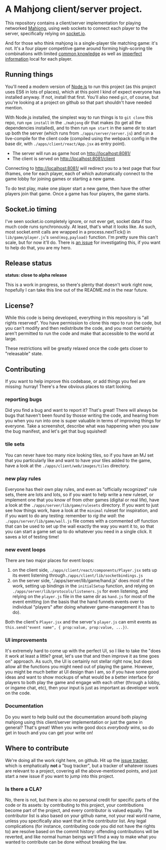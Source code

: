 # A Mahjong client/server project.

This repository contains a client/server implementation for playing networked [Mahjong](https://en.wikipedia.org/wiki/Mahjong), using web sockets to connect each player to the server, specifically relying on [socket.io](http://socket.io).

And for those who think mahjong is a single-player tile matching game: it's not. It's a four player competitive game around forming high-scoring tile combinations with limited [common knowledge](https://en.wikipedia.org/wiki/Common_knowledge_%28logic%29) as well as [imperfect information](https://en.wikipedia.org/wiki/Perfect_information) local for each player.

## Running things

You'll need a modern version of [Node.js](https://nodejs.org) to run this project (as this project uses ES6 in lots of places), which at this point I kind of expect everyone has installed anyway. If not, install that first. You'll also need `git`, of course, but you're looking at a project on github so that part shouldn't have needed mention.

With Node.js installed, the simplest way to run things is to `git clone` this repo, run `npm install` in the `./mahjong` dir that makes (to get all the dependencies installed), and to then run `npm start` in the same dir to start up both the server (which runs from `./apps/server/server.js`) and run a live-compile for the client code (compiled using the webpack config in the base dir, with `./apps/client/react/App.jsx` as entry point).

- The server will run as game host on [http://localhost:8081/](http://localhost:8081)
- The client is served on [http://localhost:8081/client](http://localhost:8081/client)

Connecting to [http://localhost:8081/](http://localhost:8081) will redirect you to a test page that four iframes, one for each player, each of which automatically connect to the game lobby for joining games or starting a new game.

To do test play, make one player start a new game, then have the other players join that game. Once a game has four players, the game starts.

## Socket.io timing

I've seen socket.io completely ignore, or not ever get, socket data if too much code runs synchronously. At least, that's what it looks like. As such, most socket.emit calls are wrapped in a process.nextTick() in `lib/game/player.js`'s `send(msg,payload)` function. I'm pretty sure this can't scale, but for now it'll do. There is [an issue](https://github.com/Pomax/mahjong/issues/10) for investigating this, if you want to help do that, you are my hero.

## Release status

**status: close to alpha release**

This is a work in progress, so there's plenty that doesn't work right now, hopefully I can take this line out of the README.md in the near future.

## License?

While this code is being developed, everything in this repository is "all rights reserved". You have permission to clone this repo to run the code, but you can't modify and then redistribute the code, and you most certainly aren't permitted to run the code and make that accessible to the world at large. 

These restrictions will be greatly relaxed once the code gets closer to "releasable" state.

## Contributing

If you want to help improve this codebase, or add things you feel are missing: hurray! There's a few obvious places to start looking.

### reporting bugs

Did you find a bug and want to report it? That's great! There will always be bugs that haven't been found by thosse writing the code, and hearing from you when you run into one is super valuable in terms of improving things for everyone. Take a screenshot, describe what was happening when you saw the bug manifest, and let's get that bug squished!

### tile sets

You can never have too many nice looking tiles, so if you have an MJ set that you particularly like and want to have your tiles added to the game, have a look at the `./apps/client/web/images/tiles` directory.

### new play rules

Everyone has their own play rules, and even as "officially recognized" rule sets, there are lots and lots, so if you want to help write a new ruleset, or implement one that you know of from other games (digital or real life), have a look at the `./apps/server/lib/game/rulesets` directory. If you want to just see how things work, have a look at the `minimal` ruleset for inspiration, and if you want to do any testing: remember to *rig the wall*: the `./apps/server/lib/game/wall.js` file comes with a commented off function that can be used to set up the wall exactly the way you want it to, so that you can start a game set up to do whatever you need in a single click. It saves a lot of testing time!

### new event loops

There are two major places for event loops:

1. on the client side, `./apps/client/react/components/Player.jsx` sets up its event listening through`./apps/client/lib/socketbindings.js`
2. on the server side, './apps/server/lib/game/hand.js' does most of the work, setting up bindings in the `initialSetup` function, and relying on `./apps/server/lib/protocols/listeners.js` for even listening, and relying on the `player.js` file in the same dir as `hand.js` for most of the event emitting (on the basis that the hand funnels events over to individual "players" after doing whatever game-management it has to do).

Both the client's `Player.jsx` and the server's `player.js` can emit events as `this.send("event name", { prop:value, prop:value, ...})`.

### UI improvements

It's extremely hard to come up with the perfect UI, so I like to take the "does it work at least a little? great, let's use that and then improve it as time goes on" approach. As such, the UI is certainly not stellar right now, but does allow all the functions you might need out of playing the game. However, you might be *much* better at UI design than I am, so if you have some good ideas and want to show mockups of what would be a better interface for players to both play the game and engage with each other (through a lobby, or ingame chat, etc), then your input is just as important as developer work on the code.

### Documentation

Do you want to help build out the documentation around both playing mahjong using this client/server implementation or just the game in general? That's great! When you write good docs *everybody wins*, so do get in touch and you can get your write on!

## Where to contribute

We're doing all the work right here, on github. Hit up the [issue tracker](https://github.com/pomax/mahjong/issues), which is emphatically **not** a "bug tracker", but a tracker of whatever issues are relevant to a project, covering all the above-mentioned points, and just start a new issue if you want to jump into this project.

### Is there a CLA?

No, there is not, but there is also no personal credit for specific parts of the code or its assets: by contributing to this project, your contributions become part of the project, and every contributor is valued equally. The contributor list is also based on your github name, not your real world name, unless you specifically also want that in the contributor list. Any legal complications (for instance, contributing code you did not have the rights to) are resolve based on the commit history: offending contributions will be reverted, and like normal human beings we'll find a way to make what you wanted to contribute can be done without breaking the law.

